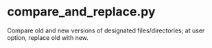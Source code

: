 # compare_and_replace.py
Compare old and new versions of designated files/directories; at user option, replace old with new.
